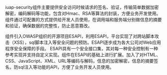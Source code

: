 ﻿iuap-security组件主要提供安全访问时候请求的签名、验证，传输简单数据加密解密，编码解码等功能，包含对Hmac、RSA等算法的封装，方便业务开发使用。组件通过可配置的方式提供给开发人员使用，在调用端和服务端分别做信息的摘要和验证，确保数据的完整性，防止恶意篡改。

组件引入OWASP组织的开源项目ESAPI，利用ESAPI，平台实现了对跨站脚本攻击（XSS），sql脚本注入等安全问题的预防。ESAPI逐步成为各大公司对Web应用程序安全保障的手段。
ESAPI具有一个安全接口集，其对每一种安全控制有一种参考实现并支持自定义实现。组件在ESAPI的基础上进行扩展。加入了对HTML、CSS、JavaScript、XML、URL等编码与解码，信息的加密解密，信息的摘要签名，防sql注入等功能的API，方便了业务开发人员使用。